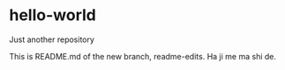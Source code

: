 # hello-world
Just another repository

This is README.md of the new branch, readme-edits. Ha ji me ma shi de.
